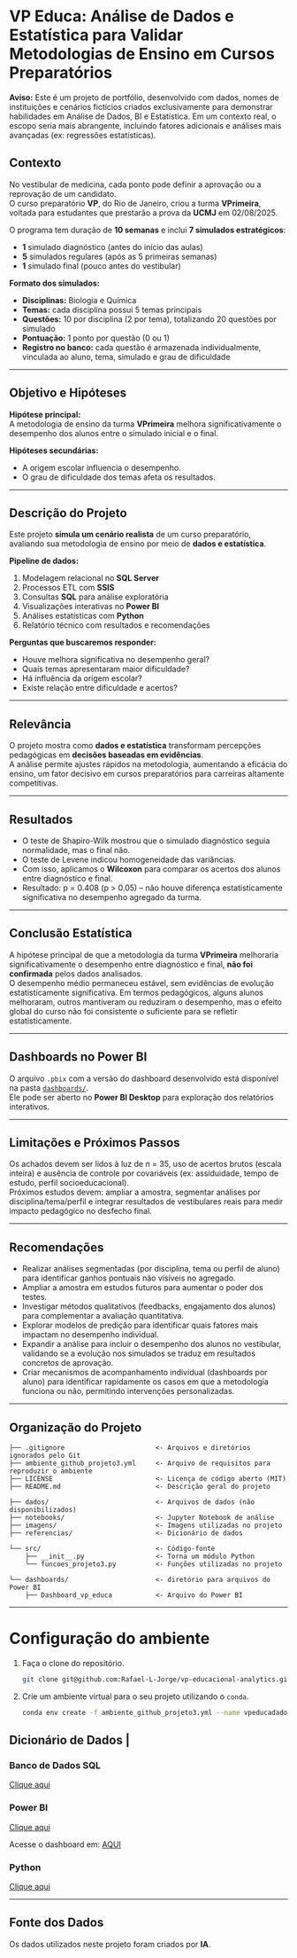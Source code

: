 # VP Educa: Análise de Dados e Estatística para Validar Metodologias de Ensino em Cursos Preparatórios

**Aviso:** Este é um projeto de portfólio, desenvolvido com dados, nomes de instituições e cenários fictícios criados exclusivamente para demonstrar habilidades em Análise de Dados, BI e Estatística. Em um contexto real, o escopo seria mais abrangente, incluindo fatores adicionais e análises mais avançadas (ex: regressões estatísticas).

## Contexto
No vestibular de medicina, cada ponto pode definir a aprovação ou a reprovação de um candidato.  
O curso preparatório **VP**, do Rio de Janeiro, criou a turma **VPrimeira**, voltada para estudantes que prestarão a prova da **UCMJ** em 02/08/2025.

O programa tem duração de **10 semanas** e inclui **7 simulados estratégicos**:
- **1** simulado diagnóstico (antes do início das aulas)
- **5** simulados regulares (após as 5 primeiras semanas)
- **1** simulado final (pouco antes do vestibular)

**Formato dos simulados:**
- **Disciplinas:** Biologia e Química
- **Temas:** cada disciplina possui 5 temas principais
- **Questões:** 10 por disciplina (2 por tema), totalizando 20 questões por simulado
- **Pontuação:** 1 ponto por questão (0 ou 1)
- **Registro no banco:** cada questão é armazenada individualmente, vinculada ao aluno, tema, simulado e grau de dificuldade

---

## Objetivo e Hipóteses

**Hipótese principal:**  
A metodologia de ensino da turma **VPrimeira** melhora significativamente o desempenho dos alunos entre o simulado inicial e o final.

**Hipóteses secundárias:**
- A origem escolar influencia o desempenho.
- O grau de dificuldade dos temas afeta os resultados.

---

## Descrição do Projeto
Este projeto **simula um cenário realista** de um curso preparatório, avaliando sua metodologia de ensino por meio de **dados e estatística**.

**Pipeline de dados:**
1. Modelagem relacional no **SQL Server**
2. Processos ETL com **SSIS**
3. Consultas **SQL** para análise exploratória
4. Visualizações interativas no **Power BI**
5. Análises estatísticas com **Python**
6. Relatório técnico com resultados e recomendações

**Perguntas que buscaremos responder:**
- Houve melhora significativa no desempenho geral?
- Quais temas apresentaram maior dificuldade?
- Há influência da origem escolar?
- Existe relação entre dificuldade e acertos?

---

## Relevância
O projeto mostra como **dados e estatística** transformam percepções pedagógicas em **decisões baseadas em evidências**.  
A análise permite ajustes rápidos na metodologia, aumentando a eficácia do ensino, um fator decisivo em cursos preparatórios para carreiras altamente competitivas.

---

## Resultados

- O teste de Shapiro-Wilk mostrou que o simulado diagnóstico seguia normalidade, mas o final não.  
- O teste de Levene indicou homogeneidade das variâncias.  
- Com isso, aplicamos o **Wilcoxon** para comparar os acertos dos alunos entre diagnóstico e final.  
- Resultado: p = 0.408 (p > 0.05) – não houve diferença estatisticamente significativa no desempenho agregado da turma.

---

## Conclusão Estatística

A hipótese principal de que a metodologia da turma **VPrimeira** melhoraria significativamente o desempenho entre diagnóstico e final, **não foi confirmada** pelos dados analisados.  
O desempenho médio permaneceu estável, sem evidências de evolução estatisticamente significativa.
Em termos pedagógicos, alguns alunos melhoraram, outros mantiveram ou reduziram o desempenho, mas o efeito global do curso não foi consistente o suficiente para se refletir estatisticamente.

---

## Dashboards no Power BI

O arquivo `.pbix` com a versão do dashboard desenvolvido está disponível na pasta [`dashboards/`](./dashboards/).  
Ele pode ser aberto no **Power BI Desktop** para exploração dos relatórios interativos.  

---

## Limitações e Próximos Passos

Os achados devem ser lidos à luz de *n* = 35, uso de acertos brutos (escala inteira) e ausência de controle por covariáveis (ex: assiduidade, tempo de estudo, perfil socioeducacional).  
Próximos estudos devem: ampliar a amostra, segmentar análises por disciplina/tema/perfil e integrar resultados de vestibulares reais para medir impacto pedagógico no desfecho final.

---

## Recomendações

- Realizar análises segmentadas (por disciplina, tema ou perfil de aluno) para identificar ganhos pontuais não visíveis no agregado.  
- Ampliar a amostra em estudos futuros para aumentar o poder dos testes.  
- Investigar métodos qualitativos (feedbacks, engajamento dos alunos) para complementar a avaliação quantitativa.  
- Explorar modelos de predição para identificar quais fatores mais impactam no desempenho individual.  
- Expandir a análise para incluir o desempenho dos alunos no vestibular, validando se a evolução nos simulados se traduz em resultados concretos de aprovação.
- Criar mecanismos de acompanhamento individual (dashboards por aluno) para identificar rapidamente os casos em que a metodologia funciona ou não, permitindo intervenções personalizadas.

---

## Organização do Projeto

```
├── .gitignore                       <- Arquivos e diretórios ignorados pelo Git
├── ambiente_github_projeto3.yml     <- Arquivo de requisitos para reproduzir o ambiente
├── LICENSE                          <- Licença de código aberto (MIT)
├── README.md                        <- Descrição geral do projeto

├── dados/                           <- Arquivos de dados (não disponibilizados)
├── notebooks/                       <- Jupyter Notebook de análise
├── imagens/                         <- Imagens utilizadas no projeto
├── referencias/                     <- Dicionário de dados

└── src/                             <- Código-fonte
    ├── __init__.py                  <- Torna um módulo Python
    └── funcoes_projeto3.py          <- Funções utilizadas no projeto

└── dashboards/                      <- diretório para arquivos do Power BI
    ├── Dashboard_vp_educa           <- Arquivo do Power BI

```
---

# Configuração do ambiente

1. Faça o clone do repositório.

    ```bash
    git clone git@github.com:Rafael-L-Jorge/vp-educacional-analytics.git
    ```

2. Crie um ambiente virtual para o seu projeto utilizando o `conda`.

   ```bash
   conda env create -f ambiente_github_projeto3.yml --name vpeducadados
   ```

## Dicionário de Dados | 

### Banco de Dados SQL
[Clique aqui](referencias/01_dicionario_de_dados_sqlserver.md)

### Power BI
[Clique aqui](referencias/02_dicionario_de_dados_pbi.md)

Acesse o dashboard em: [AQUI](https://app.powerbi.com/view?r=eyJrIjoiMDBhNzYzNDUtNzVkZS00ZWQyLWJiZTktZDFiYjY2NjgyNTI1IiwidCI6ImEwOGMzNWQxLWY2ZmMtNDI2MC1hMjUyLWNkM2ZmZWNlMDE2YiJ9)

### Python
[Clique aqui](referencias/03_dicionario_de_dados_python.md)


---

## Fonte dos Dados

Os dados utilizados neste projeto foram criados por **IA**.